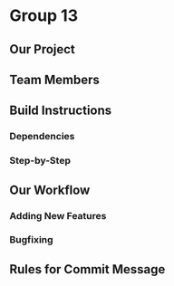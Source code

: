 # Group 13

## Our Project


## Team Members


## Build Instructions

### Dependencies

### Step-by-Step


## Our Workflow

### Adding New Features

### Bugfixing


## Rules for Commit Message


